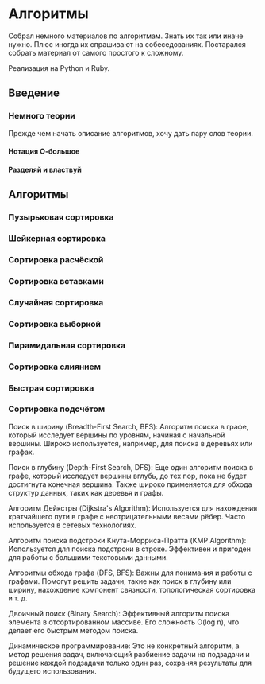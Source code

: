 # Алгоритмы

Собрал немного материалов по алгоритмам. Знать их так или иначе нужно. Плюс иногда их спрашивают на собеседованиях. Постарался собрать материал от самого простого к сложному.

Реализация на Python и Ruby.

## Введение

### Немного теории

Прежде чем начать описание алгоритмов, хочу дать пару слов теории.

#### Нотация О-большое



#### Разделяй и властвуй



## Алгоритмы

### Пузырьковая сортировка



### Шейкерная сортировка



### Сортировка расчёской



### Сортировка вставками


### Случайная сортировка



### Сортировка выборкой


### Пирамидальная сортировка




### Сортировка слиянием





### Быстрая сортировка


### Сортировка подсчётом




Поиск в ширину (Breadth-First Search, BFS): Алгоритм поиска в графе, который исследует вершины по уровням, начиная с начальной вершины. Широко используется, например, для поиска в деревьях или графах.

Поиск в глубину (Depth-First Search, DFS): Еще один алгоритм поиска в графе, который исследует вершины вглубь, до тех пор, пока не будет достигнута конечная вершина. Также широко применяется для обхода структур данных, таких как деревья и графы.

Алгоритм Дейкстры (Dijkstra's Algorithm): Используется для нахождения кратчайшего пути в графе с неотрицательными весами рёбер. Часто используется в сетевых технологиях.

Алгоритм поиска подстроки Кнута-Морриса-Пратта (KMP Algorithm): Используется для поиска подстроки в строке. Эффективен и пригоден для работы с большими текстовыми данными.


Алгоритмы обхода графа (DFS, BFS): Важны для понимания и работы с графами. Помогут решить задачи, такие как поиск в глубину или ширину, нахождение компонент связности, топологическая сортировка и т. д.

Двоичный поиск (Binary Search): Эффективный алгоритм поиска элемента в отсортированном массиве. Его сложность O(log n), что делает его быстрым методом поиска.

Динамическое программирование: Это не конкретный алгоритм, а метод решения задач, включающий разбиение задачи на подзадачи и решение каждой подзадачи только один раз, сохраняя результаты для будущего использования.



